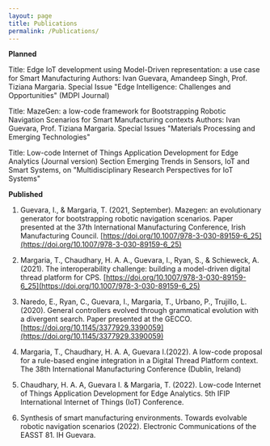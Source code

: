 ```yaml
---
layout: page
title: Publications
permalink: /Publications/
---
```


**Planned**

Title: Edge IoT development using Model-Driven representation: a use case for Smart Manufacturing
Authors:  Ivan Guevara, Amandeep Singh, Prof. Tiziana Margaria. Special Issue "Edge Intelligence: Challenges and Opportunities" (MDPI Journal) 

Title: MazeGen: a low-code framework for Bootstrapping Robotic Navigation Scenarios for Smart Manufacturing contexts
Authors: Ivan Guevara, Prof. Tiziana Margaria. Special Issues "Materials Processing and Emerging Technologies"

Title: Low-code Internet of Things Application Development for Edge Analytics (Journal version)
Section Emerging Trends in Sensors, IoT and Smart Systems, on "Multidisciplinary Research Perspectives for IoT Systems"


**Published**

1) Guevara, I., & Margaria, T. (2021, September). Mazegen: an evolutionary generator for bootstrapping robotic navigation scenarios. Paper presented at the 37th International Manufacturing Conference, Irish Manufacturing Council. [https://doi.org/10.1007/978-3-030-89159-6_25](https://doi.org/10.1007/978-3-030-89159-6_25)

2) Margaria, T., Chaudhary, H. A. A., Guevara, I., Ryan, S., & Schieweck, A. (2021). The interoperability challenge: building a model-driven digital thread platform for CPS. [https://doi.org/10.1007/978-3-030-89159-6_25](https://doi.org/10.1007/978-3-030-89159-6_25)

3) Naredo, E., Ryan, C., Guevara, I., Margaria, T., Urbano, P., Trujillo, L. (2020). General controllers evolved through grammatical evolution with a divergent search. Paper presented at the GECCO. [https://doi.org/10.1145/3377929.3390059](https://doi.org/10.1145/3377929.3390059)
 
4) Margaria, T., Chaudhary, H. A. A, Guevara I.(2022). A low-code proposal for a rule-based engine integration in a Digital Thread Platform context. The 38th International Manufacturing Conference (Dublin, Ireland)

5) Chaudhary, H. A. A, Guevara I. & Margaria, T. (2022). Low-code Internet of Things Application Development for Edge Analytics. 5th IFIP International Internet of Things (IoT) Conference.

6) Synthesis of smart manufacturing environments. Towards evolvable robotic navigation scenarios (2022). Electronic Communications of the EASST 81. IH Guevara.

